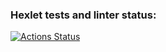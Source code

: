 ### Hexlet tests and linter status:
[![Actions Status](https://github.com/CerberStrix/frontend-project-lvl4/workflows/hexlet-check/badge.svg)](https://github.com/CerberStrix/frontend-project-lvl4/actions)
